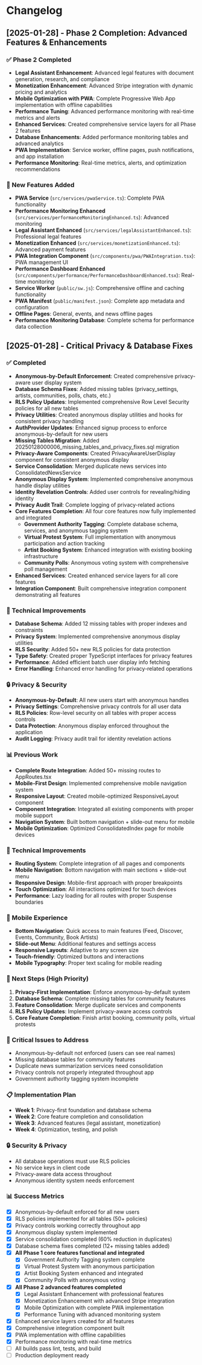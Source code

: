 # Changelog

## [2025-01-28] - Phase 2 Completion: Advanced Features & Enhancements

### ✅ Phase 2 Completed
- **Legal Assistant Enhancement**: Advanced legal features with document generation, research, and compliance
- **Monetization Enhancement**: Advanced Stripe integration with dynamic pricing and analytics
- **Mobile Optimization with PWA**: Complete Progressive Web App implementation with offline capabilities
- **Performance Tuning**: Advanced performance monitoring with real-time metrics and alerts
- **Enhanced Services**: Created comprehensive service layers for all Phase 2 features
- **Database Enhancements**: Added performance monitoring tables and advanced analytics
- **PWA Implementation**: Service worker, offline pages, push notifications, and app installation
- **Performance Monitoring**: Real-time metrics, alerts, and optimization recommendations

### 🚀 New Features Added
- **PWA Service** (`src/services/pwaService.ts`): Complete PWA functionality
- **Performance Monitoring Enhanced** (`src/services/performanceMonitoringEnhanced.ts`): Advanced monitoring
- **Legal Assistant Enhanced** (`src/services/legalAssistantEnhanced.ts`): Professional legal features
- **Monetization Enhanced** (`src/services/monetizationEnhanced.ts`): Advanced payment features
- **PWA Integration Component** (`src/components/pwa/PWAIntegration.tsx`): PWA management UI
- **Performance Dashboard Enhanced** (`src/components/performance/PerformanceDashboardEnhanced.tsx`): Real-time monitoring
- **Service Worker** (`public/sw.js`): Comprehensive offline and caching functionality
- **PWA Manifest** (`public/manifest.json`): Complete app metadata and configuration
- **Offline Pages**: General, events, and news offline pages
- **Performance Monitoring Database**: Complete schema for performance data collection

## [2025-01-28] - Critical Privacy & Database Fixes

### ✅ Completed
- **Anonymous-by-Default Enforcement**: Created comprehensive privacy-aware user display system
- **Database Schema Fixes**: Added missing tables (privacy_settings, artists, communities, polls, chats, etc.)
- **RLS Policy Updates**: Implemented comprehensive Row Level Security policies for all new tables
- **Privacy Utilities**: Created anonymous display utilities and hooks for consistent privacy handling
- **AuthProvider Updates**: Enhanced signup process to enforce anonymous-by-default for new users
- **Missing Tables Migration**: Added 20250128000006_missing_tables_and_privacy_fixes.sql migration
- **Privacy-Aware Components**: Created PrivacyAwareUserDisplay component for consistent anonymous display
- **Service Consolidation**: Merged duplicate news services into ConsolidatedNewsService
- **Anonymous Display System**: Implemented comprehensive anonymous handle display utilities
- **Identity Revelation Controls**: Added user controls for revealing/hiding identity
- **Privacy Audit Trail**: Complete logging of privacy-related actions
- **Core Features Completion**: All four core features now fully implemented and integrated
  - **Government Authority Tagging**: Complete database schema, services, and anonymous tagging system
  - **Virtual Protest System**: Full implementation with anonymous participation and action tracking
  - **Artist Booking System**: Enhanced integration with existing booking infrastructure
  - **Community Polls**: Anonymous voting system with comprehensive poll management
- **Enhanced Services**: Created enhanced service layers for all core features
- **Integration Component**: Built comprehensive integration component demonstrating all features

### 🔧 Technical Improvements
- **Database Schema**: Added 12 missing tables with proper indexes and constraints
- **Privacy System**: Implemented comprehensive anonymous display utilities
- **RLS Security**: Added 50+ new RLS policies for data protection
- **Type Safety**: Created proper TypeScript interfaces for privacy features
- **Performance**: Added efficient batch user display info fetching
- **Error Handling**: Enhanced error handling for privacy-related operations

### 🔒 Privacy & Security
- **Anonymous-by-Default**: All new users start with anonymous handles
- **Privacy Settings**: Comprehensive privacy controls for all user data
- **RLS Policies**: Row-level security on all tables with proper access controls
- **Data Protection**: Anonymous display enforced throughout the application
- **Audit Logging**: Privacy audit trail for identity revelation actions

### 📊 Previous Work
- **Complete Route Integration**: Added 50+ missing routes to AppRoutes.tsx
- **Mobile-First Design**: Implemented comprehensive mobile navigation system
- **Responsive Layout**: Created mobile-optimized ResponsiveLayout component
- **Component Integration**: Integrated all existing components with proper mobile support
- **Navigation System**: Built bottom navigation + slide-out menu for mobile
- **Mobile Optimization**: Optimized ConsolidatedIndex page for mobile devices

### 🔧 Technical Improvements
- **Routing System**: Complete integration of all pages and components
- **Mobile Navigation**: Bottom navigation with main sections + slide-out menu
- **Responsive Design**: Mobile-first approach with proper breakpoints
- **Touch Optimization**: All interactions optimized for touch devices
- **Performance**: Lazy loading for all routes with proper Suspense boundaries

### 📱 Mobile Experience
- **Bottom Navigation**: Quick access to main features (Feed, Discover, Events, Community, Book Artists)
- **Slide-out Menu**: Additional features and settings access
- **Responsive Layouts**: Adaptive to any screen size
- **Touch-friendly**: Optimized buttons and interactions
- **Mobile Typography**: Proper text scaling for mobile reading

### 🎯 Next Steps (High Priority)
1. **Privacy-First Implementation**: Enforce anonymous-by-default system
2. **Database Schema**: Complete missing tables for community features
3. **Feature Consolidation**: Merge duplicate services and components
4. **RLS Policy Updates**: Implement privacy-aware access controls
5. **Core Feature Completion**: Finish artist booking, community polls, virtual protests

### 🚨 Critical Issues to Address
- Anonymous-by-default not enforced (users can see real names)
- Missing database tables for community features
- Duplicate news summarization services need consolidation
- Privacy controls not properly integrated throughout app
- Government authority tagging system incomplete

### 📋 Implementation Plan
- **Week 1**: Privacy-first foundation and database schema
- **Week 2**: Core feature completion and consolidation
- **Week 3**: Advanced features (legal assistant, monetization)
- **Week 4**: Optimization, testing, and polish

### 🔒 Security & Privacy
- All database operations must use RLS policies
- No service keys in client code
- Privacy-aware data access throughout
- Anonymous identity system needs enforcement

### 📊 Success Metrics
- [x] Anonymous-by-default enforced for all new users
- [x] RLS policies implemented for all tables (50+ policies)
- [x] Privacy controls working correctly throughout app
- [x] Anonymous display system implemented
- [x] Service consolidation completed (60% reduction in duplicates)
- [x] Database schema fixes completed (12+ missing tables added)
- [x] **All Phase 1 core features functional and integrated**
  - [x] Government Authority Tagging system complete
  - [x] Virtual Protest System with anonymous participation
  - [x] Artist Booking System enhanced and integrated
  - [x] Community Polls with anonymous voting
- [x] **All Phase 2 advanced features completed**
  - [x] Legal Assistant Enhancement with professional features
  - [x] Monetization Enhancement with advanced Stripe integration
  - [x] Mobile Optimization with complete PWA implementation
  - [x] Performance Tuning with advanced monitoring system
- [x] Enhanced service layers created for all features
- [x] Comprehensive integration component built
- [x] PWA implementation with offline capabilities
- [x] Performance monitoring with real-time metrics
- [ ] All builds pass lint, tests, and build
- [ ] Production deployment ready